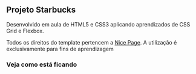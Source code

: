 ## Projeto Starbucks

Desenvolvido em aula de HTML5 e CSS3 aplicando aprendizados de CSS Grid e Flexbox.

Todos os direitos do template pertencem a [Nice Page](https://nicepage.com/html-templates/preview/starbucks-coffee-17223?device=desktop). A utilização é exclusivamente para fins de aprendizagem

### Veja como está ficando